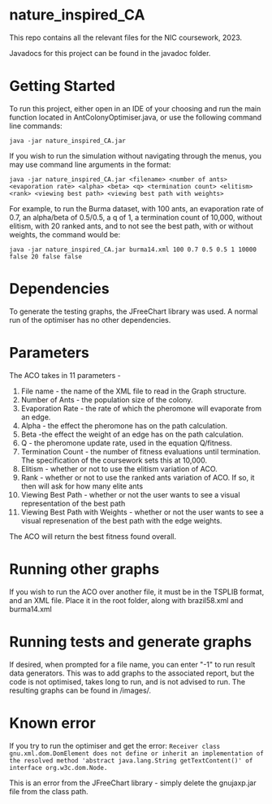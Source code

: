 # nature_inspired_CA
This repo contains all the relevant files for the NIC coursework, 2023.

Javadocs for this project can be found in the javadoc folder.

# Getting Started

To run this project, either open in an IDE of your choosing and run the main function located in AntColonyOptimiser.java, or use the following command line commands:

`java -jar nature_inspired_CA.jar`

If you wish to run the simulation without navigating through the menus, you may use command line arguments in the format:

`java -jar nature_inspired_CA.jar <filename> <number of ants> <evaporation rate> <alpha> <beta> <q> <termination count> <elitism> <rank> <viewing best path> <viewing best path with weights>`

For example, to run the Burma dataset, with 100 ants, an evaporation rate of 0.7, an alpha/beta of 0.5/0.5, a q of 1, a termination count of 10,000, without elitism, with 20 ranked ants, and to not see the best path, with or without weights, the command would be:

`java -jar nature_inspired_CA.jar burma14.xml 100 0.7 0.5 0.5 1 10000 false 20 false false`

# Dependencies

To generate the testing graphs, the JFreeChart library was used. A normal run of the optimiser has no other dependencies.

# Parameters

The ACO takes in 11 parameters - 
1. File name - the name of the XML file to read in the Graph structure.
1. Number of Ants - the population size of the colony.
1. Evaporation Rate - the rate of which the pheromone will evaporate from an edge.
1. Alpha - the effect the pheromone has on the path calculation.
1. Beta -the effect the weight of an edge has on the path calculation.
1. Q - the pheromone update rate, used in the equation Q/fitness.
1. Termination Count - the number of fitness evaluations until termination. The specification of the coursework sets this at 10,000.
1. Elitism - whether or not to use the elitism variation of ACO.
1. Rank - whether or not to use the ranked ants variation of ACO. If so, it then will ask for how many elite ants
1. Viewing Best Path - whether or not the user wants to see a visual representation of the best path
1. Viewing Best Path with Weights - whether or not the user wants to see a visual represenation of the best path with the edge weights.

The ACO will return the best fitness found overall.

# Running other graphs

If you wish to run the ACO over another file, it must be in the TSPLIB format, and an XML file. Place it in the root folder, along with brazil58.xml and burma14.xml

# Running tests and generate graphs
If desired, when prompted for a file name, you can enter "-1" to run result data generators. This was to add graphs to the associated report, but the code is not optimised, takes long to run, and is not advised to run. The resulting graphs can be found in /images/. 

# Known error
If you try to run the optimiser and get the error: 
`Receiver class gnu.xml.dom.DomElement does not define or inherit an implementation of the resolved method 'abstract java.lang.String getTextContent()' of interface org.w3c.dom.Node.`

This is an error from the JFreeChart library - simply delete the gnujaxp.jar file from the class path.